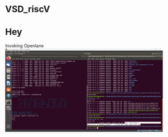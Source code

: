 # VSD_riscV

# Hey
Invoking Openlane
![](https://github.com/siliconmanipulator/VSD_riscV/blob/main/day_1/1%20invoking%20openlane.png)
